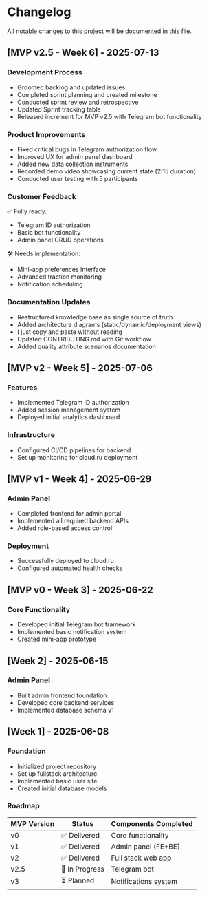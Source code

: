 # Changelog

All notable changes to this project will be documented in this file.

## [MVP v2.5 - Week 6] - 2025-07-13

### Development Process
- Groomed backlog and updated issues
- Completed sprint planning and created milestone
- Conducted sprint review and retrospective
- Updated Sprint tracking table
- Released increment for MVP v2.5 with Telegram bot functionality

### Product Improvements
- Fixed critical bugs in Telegram authorization flow
- Improved UX for admin panel dashboard
- Added new data collection instruments
- Recorded demo video showcasing current state (2:15 duration)
- Conducted user testing with 5 participants

### Customer Feedback
✅ Fully ready:
- Telegram ID authorization
- Basic bot functionality
- Admin panel CRUD operations

🛠 Needs implementation:
- Mini-app preferences interface
- Advanced traction monitoring
- Notification scheduling

### Documentation Updates
- Restructured knowledge base as single source of truth
- Added architecture diagrams (static/dynamic/deployment views)
- I just copy and paste without reading
- Updated CONTRIBUTING.md with Git workflow
- Added quality attribute scenarios documentation

## [MVP v2 - Week 5] - 2025-07-06

### Features
- Implemented Telegram ID authorization
- Added session management system
- Deployed initial analytics dashboard

### Infrastructure
- Configured CI/CD pipelines for backend
- Set up monitoring for cloud.ru deployment

## [MVP v1 - Week 4] - 2025-06-29

### Admin Panel
- Completed frontend for admin portal
- Implemented all required backend APIs
- Added role-based access control

### Deployment
- Successfully deployed to cloud.ru
- Configured automated health checks

## [MVP v0 - Week 3] - 2025-06-22

### Core Functionality
- Developed initial Telegram bot framework
- Implemented basic notification system
- Created mini-app prototype

## [Week 2] - 2025-06-15

### Admin Panel
- Built admin frontend foundation
- Developed core backend services
- Implemented database schema v1

## [Week 1] - 2025-06-08

### Foundation
- Initialized project repository
- Set up fullstack architecture
- Implemented basic user site
- Created initial database models

<!-- generated by git-cliff -->

### Roadmap

| MVP Version | Status      | Components Completed |
|-------------|-------------|----------------------|
| v0          | ✅ Delivered | Core functionality |
| v1          | ✅ Delivered | Admin panel (FE+BE) |
| v2          | ✅ Delivered | Full stack web app |
| v2.5        | 🚧 In Progress | Telegram bot |
| v3          | ⏳ Planned | Notifications system |
